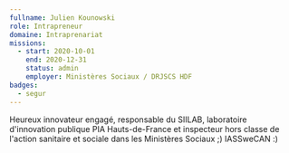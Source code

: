 ```yaml
---
fullname: Julien Kounowski
role: Intrapreneur
domaine: Intraprenariat
missions:
  - start: 2020-10-01
    end: 2020-12-31
    status: admin
    employer: Ministères Sociaux / DRJSCS HDF
badges:
  - segur
---
```


Heureux innovateur engagé, responsable du SIILAB, laboratoire d'innovation publique PIA Hauts-de-France et inspecteur hors classe de l'action sanitaire et sociale dans les Ministères Sociaux ;) IASSweCAN :)
